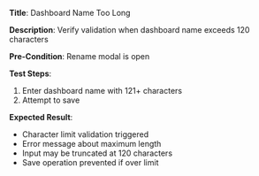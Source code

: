 **Title**: Dashboard Name Too Long

**Description**: Verify validation when dashboard name exceeds 120 characters

**Pre-Condition**: Rename modal is open

**Test Steps**:
1. Enter dashboard name with 121+ characters
2. Attempt to save

**Expected Result**:
- Character limit validation triggered
- Error message about maximum length
- Input may be truncated at 120 characters
- Save operation prevented if over limit
